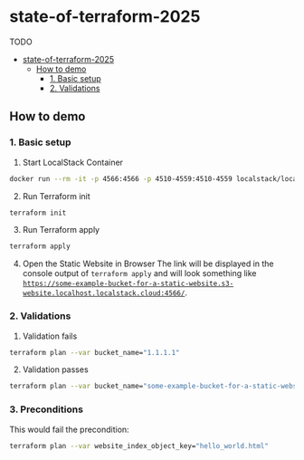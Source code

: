 # state-of-terraform-2025

TODO

<!-- TOC -->
* [state-of-terraform-2025](#state-of-terraform-2025)
  * [How to demo](#how-to-demo)
    * [1. Basic setup](#1-basic-setup)
    * [2. Validations](#2-validations)
<!-- TOC -->

## How to demo

### 1. Basic setup

1. Start LocalStack Container

```bash
docker run --rm -it -p 4566:4566 -p 4510-4559:4510-4559 localstack/localstack:4.1.0
```

2. Run Terraform init

```bash
terraform init
```

3. Run Terraform apply

```bash
terraform apply
```

4. Open the Static Website in Browser
   The link will be displayed in the console output of `terraform apply` and will look something like [ `https://some-example-bucket-for-a-static-website.s3-website.localhost.localstack.cloud:4566/`](https://some-example-bucket-for-a-static-website.s3-website.localhost.localstack.cloud:4566/).


### 2. Validations

1. Validation fails

```bash
terraform plan --var bucket_name="1.1.1.1"
```

2. Validation passes

```bash
terraform plan --var bucket_name="some-example-bucket-for-a-static-website"
```

### 3. Preconditions

This would fail the precondition:
```bash
terraform plan --var website_index_object_key="hello_world.html"
```

